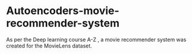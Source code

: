 # Autoencoders-movie-recommender-system
As per the Deep learning course A-Z , a movie recommender system was created for the MovieLens dataset.
